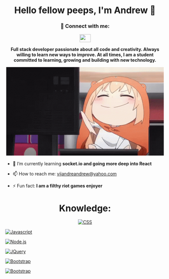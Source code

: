 

<h1 align="center">Hello fellow peeps, I'm Andrew 👋</h1>


 <h3 align="center">💬 Connect with me:</h3> 
 <p align="center">
<a href="https://www.linkedin.com/in/andrew-vijandre-0aa86622a/"><img align="center" src="https://raw.githubusercontent.com/rahuldkjain/github-profile-readme-generator/master/src/images/icons/Social/linked-in-alt.svg" height="25" width="35" style="max-width: 100%"></img></a>
</p>

<p align="center"><b>Full stack developer passionate about all code and creativity. Always willing to learn new ways to improve. At all times, I am a student committed to learning, growing and building with new technology.</b></p>

<p align="center" padding-top="20px">
<img src="/images/typingtyping.gif" alt="gif"/>
 </p>



- 🌱 I’m currently learning <b>socket.io and going more deep into React</b>

- 📫 How to reach me: vijandreandrew@yahoo.com

- ⚡ Fun fact:<b> I am a filthy riot games enjoyer</b>


<h1 align="center">Knowledge:</h1>
<p align="center">
<a href="https://developer.mozilla.org/en-US/docs/Web/CSS" rel="nofollow">
 <img src="https://camo.githubusercontent.com/34430ca7915b4f95fe0716bf3eb9c4eceabb8b31f6149978c38ef50fb92b0519/68747470733a2f2f696d672e736869656c64732e696f2f62616467652f4353532d626c75653f6c6f676f3d63737333" alt="CSS" data-canonical-src="https://img.shields.io/badge/CSS-blue?logo=css3" style="max-width: 100%;">
 </a>
 
 <a href="https://developer.mozilla.org/en-US/docs/Web/JavaScript" rel="nofollow"><img src="https://camo.githubusercontent.com/1a3999759bea2e4a3f18d775dfb16ad3677aa838bf7ca3b11ad163099eacec8b/68747470733a2f2f696d672e736869656c64732e696f2f62616467652f4a6176617363726970742d79656c6c6f773f6c6f676f3d6a617661736372697074" alt="Javascript" data-canonical-src="https://img.shields.io/badge/Javascript-yellow?logo=javascript" style="max-width: 100%;"></a>
 
 <a href="https://nodejs.org/en/" rel="nofollow"><img src="https://camo.githubusercontent.com/859fd4fd3cc34a3e9811f6adef1e694fc85f654cfbc71e47c7f5852cf9c80e24/68747470733a2f2f696d672e736869656c64732e696f2f62616467652f2d4e6f64652e6a732d626c61636b3f6c6f676f3d6e6f6465646f746a73" alt="Node.js" data-canonical-src="https://img.shields.io/badge/-Node.js-black?logo=nodedotjs" style="max-width: 100%;"></a>
 
 <a href="https://jquery.com" rel="nofollow"><img src="https://camo.githubusercontent.com/e29fc70aed7ad196e346c20faf0085d0e8cb08669190de7715c16967485343e4/68747470733a2f2f696d672e736869656c64732e696f2f62616467652f6a51756572792d626c75653f6c6f676f3d6a7175657279" alt="JQuery" data-canonical-src="https://img.shields.io/badge/jQuery-blue?logo=jquery" style="max-width: 100%;"></a>
 
 <a href="https://getbootstrap.com" rel="nofollow"><img src="https://camo.githubusercontent.com/e4ca389f144a00503c61af316f68259df4d620c0996cc24bd6b50c3053202f7d/68747470733a2f2f696d672e736869656c64732e696f2f62616467652f426f6f7473747261702d707572706c653f6c6f676f3d626f6f747374726170" alt="Bootstrap" data-canonical-src="https://img.shields.io/badge/Bootstrap-purple?logo=bootstrap" style="max-width: 100%;"></a>
 
 <a href="https://getbootstrap.com" rel="nofollow"><img src="https://camo.githubusercontent.com/e4ca389f144a00503c61af316f68259df4d620c0996cc24bd6b50c3053202f7d/68747470733a2f2f696d672e736869656c64732e696f2f62616467652f426f6f7473747261702d707572706c653f6c6f676f3d626f6f747374726170" alt="Bootstrap" data-canonical-src="https://img.shields.io/badge/Bootstrap-purple?logo=bootstrap" style="max-width: 100%;"></a>
 
 </p>


<!--
**ahndjru/ahndjru** is a ✨ _special_ ✨ repository because its `README.md` (this file) appears on your GitHub profile.

Here are some ideas to get you started:


-->
